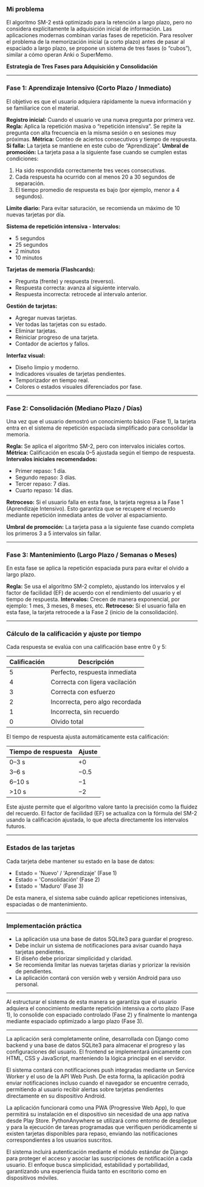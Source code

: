### Mi problema

El algoritmo SM-2 está optimizado para la retención a largo plazo, pero no considera explícitamente la adquisición inicial de información. Las aplicaciones modernas combinan varias fases de repetición.
Para resolver el problema de la memorización inicial (a corto plazo) antes de pasar al espaciado a largo plazo, se propone un sistema de tres fases (o “cubos”), similar a cómo operan Anki o SuperMemo.

**Estrategia de Tres Fases para Adquisición y Consolidación**

---

### Fase 1: Aprendizaje Intensivo (Corto Plazo / Inmediato)

El objetivo es que el usuario adquiera rápidamente la nueva información y se familiarice con el material.

**Registro inicial:** Cuando el usuario ve una nueva pregunta por primera vez.
**Regla:** Aplica la repetición masiva o “repetición intensiva”. Se repite la pregunta con alta frecuencia en la misma sesión o en sesiones muy próximas.
**Métrica:** Conteo de aciertos consecutivos y tiempo de respuesta.
**Si falla:** La tarjeta se mantiene en este cubo de “Aprendizaje”.
**Umbral de promoción:** La tarjeta pasa a la siguiente fase cuando se cumplen estas condiciones:

1. Ha sido respondida correctamente tres veces consecutivas.
2. Cada respuesta ha ocurrido con al menos 20 a 30 segundos de separación.
3. El tiempo promedio de respuesta es bajo (por ejemplo, menor a 4 segundos).

**Límite diario:** Para evitar saturación, se recomienda un máximo de 10 nuevas tarjetas por día.

**Sistema de repetición intensiva - Intervalos:**

* 5 segundos
* 25 segundos
* 2 minutos
* 10 minutos

**Tarjetas de memoria (Flashcards):**

* Pregunta (frente) y respuesta (reverso).
* Respuesta correcta: avanza al siguiente intervalo.
* Respuesta incorrecta: retrocede al intervalo anterior.

**Gestión de tarjetas:**

* Agregar nuevas tarjetas.
* Ver todas las tarjetas con su estado.
* Eliminar tarjetas.
* Reiniciar progreso de una tarjeta.
* Contador de aciertos y fallos.

**Interfaz visual:**

* Diseño limpio y moderno.
* Indicadores visuales de tarjetas pendientes.
* Temporizador en tiempo real.
* Colores o estados visuales diferenciados por fase.

---

### Fase 2: Consolidación (Mediano Plazo / Días)

Una vez que el usuario demostró un conocimiento básico (Fase 1), la tarjeta entra en el sistema de repetición espaciada simplificado para consolidar la memoria.

**Regla:** Se aplica el algoritmo SM-2, pero con intervalos iniciales cortos.
**Métrica:** Calificación en escala 0–5 ajustada según el tiempo de respuesta.
**Intervalos iniciales recomendados:**

* Primer repaso: 1 día.
* Segundo repaso: 3 días.
* Tercer repaso: 7 días.
* Cuarto repaso: 14 días.

**Retroceso:** Si el usuario falla en esta fase, la tarjeta regresa a la Fase 1 (Aprendizaje Intensivo). Esto garantiza que se recupere el recuerdo mediante repetición inmediata antes de volver al espaciamiento.

**Umbral de promoción:** La tarjeta pasa a la siguiente fase cuando completa los primeros 3 a 5 intervalos sin fallar.

---

### Fase 3: Mantenimiento (Largo Plazo / Semanas o Meses)

En esta fase se aplica la repetición espaciada pura para evitar el olvido a largo plazo.

**Regla:** Se usa el algoritmo SM-2 completo, ajustando los intervalos y el factor de facilidad (EF) de acuerdo con el rendimiento del usuario y el tiempo de respuesta.
**Intervalos:** Crecen de manera exponencial, por ejemplo: 1 mes, 3 meses, 8 meses, etc.
**Retroceso:** Si el usuario falla en esta fase, la tarjeta retrocede a la Fase 2 (inicio de la consolidación).

---

### Cálculo de la calificación y ajuste por tiempo

Cada respuesta se evalúa con una calificación base entre 0 y 5:

| Calificación | Descripción                     |
| ------------ | ------------------------------- |
| 5            | Perfecto, respuesta inmediata   |
| 4            | Correcta con ligera vacilación  |
| 3            | Correcta con esfuerzo           |
| 2            | Incorrecta, pero algo recordada |
| 1            | Incorrecta, sin recuerdo        |
| 0            | Olvido total                    |

El tiempo de respuesta ajusta automáticamente esta calificación:

| Tiempo de respuesta | Ajuste |
| ------------------- | ------ |
| 0–3 s               | +0     |
| 3–6 s               | −0.5   |
| 6–10 s              | −1     |
| >10 s               | −2     |

Este ajuste permite que el algoritmo valore tanto la precisión como la fluidez del recuerdo. El factor de facilidad (EF) se actualiza con la fórmula del SM-2 usando la calificación ajustada, lo que afecta directamente los intervalos futuros.

---

### Estados de las tarjetas

Cada tarjeta debe mantener su estado en la base de datos:

* Estado = 'Nuevo' / 'Aprendizaje' (Fase 1)
* Estado = 'Consolidación' (Fase 2)
* Estado = 'Maduro' (Fase 3)

De esta manera, el sistema sabe cuándo aplicar repeticiones intensivas, espaciadas o de mantenimiento.

---

### Implementación práctica

* La aplicación usa una base de datos SQLite3 para guardar el progreso.
* Debe incluir un sistema de notificaciones para avisar cuando haya tarjetas pendientes.
* El diseño debe priorizar simplicidad y claridad.
* Se recomienda limitar las nuevas tarjetas diarias y priorizar la revisión de pendientes.
* La aplicación contará con versión web y versión Android para uso personal.

---

Al estructurar el sistema de esta manera se garantiza que el usuario adquiera el conocimiento mediante repetición intensiva a corto plazo (Fase 1), lo consolide con espaciado controlado (Fase 2) y finalmente lo mantenga mediante espaciado optimizado a largo plazo (Fase 3).

---


La aplicación será completamente online, desarrollada con Django como backend y una base de datos SQLite3 para almacenar el progreso y las configuraciones del usuario. El frontend se implementará únicamente con HTML, CSS y JavaScript, manteniendo la lógica principal en el servidor.

El sistema contará con notificaciones push integradas mediante un Service Worker y el uso de la API Web Push. De esta forma, la aplicación podrá enviar notificaciones incluso cuando el navegador se encuentre cerrado, permitiendo al usuario recibir alertas sobre tarjetas pendientes directamente en su dispositivo Android.

La aplicación funcionará como una PWA (Progressive Web App), lo que permitirá su instalación en el dispositivo sin necesidad de una app nativa desde Play Store. PythonAnywhere se utilizará como entorno de despliegue y para la ejecución de tareas programadas que verifiquen periódicamente si existen tarjetas disponibles para repaso, enviando las notificaciones correspondientes a los usuarios suscritos.

El sistema incluirá autenticación mediante el módulo estándar de Django para proteger el acceso y asociar las suscripciones de notificación a cada usuario. El enfoque busca simplicidad, estabilidad y portabilidad, garantizando una experiencia fluida tanto en escritorio como en dispositivos móviles.
